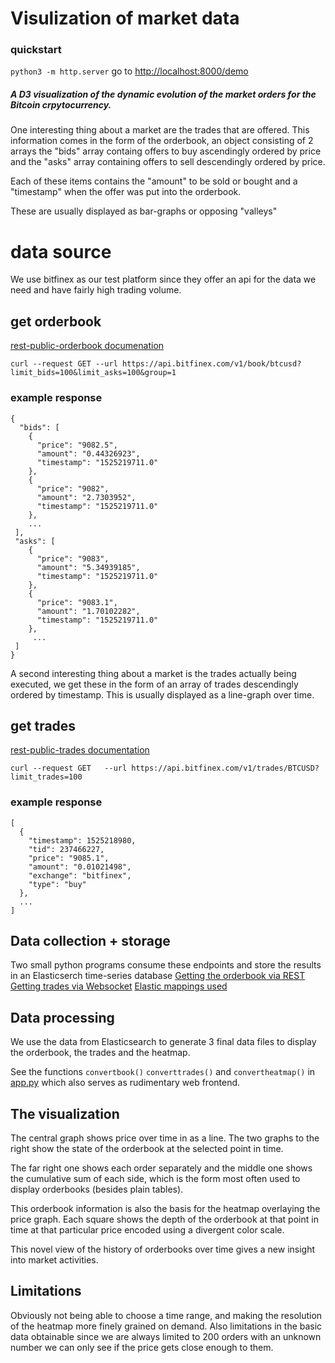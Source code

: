 # Visulization of market data 

### quickstart

`python3 -m http.server` go to [http://localhost:8000/demo](http://localhost:8000/demo)

##### A D3 visualization of the dynamic evolution of the market orders for the Bitcoin crpytocurrency.

One interesting thing about a market are the trades that are offered.
This information comes in the form of the orderbook, an object consisting 
of 2 arrays the  "bids" array containg offers to buy ascendingly ordered by price
and the "asks" array containing offers to sell descendingly ordered by price.  

Each of these items contains the "amount" to be sold or bought and a "timestamp" when the offer
was put into the orderbook.

These are usually displayed as bar-graphs or opposing "valleys"


# data source

We use bitfinex as our test platform since they offer an api for the data we need and have fairly high trading volume.

## get orderbook

[rest-public-orderbook documenation](https://docs.bitfinex.com/v1/reference#rest-public-orderbook)

`curl --request GET --url https://api.bitfinex.com/v1/book/btcusd?limit_bids=100&limit_asks=100&group=1`

### example response 
```
{
  "bids": [
    {
      "price": "9082.5",
      "amount": "0.44326923",
      "timestamp": "1525219711.0"
    },
    {
      "price": "9082",
      "amount": "2.7303952",
      "timestamp": "1525219711.0"
    },
    ...
 ],
 "asks": [
    {
      "price": "9083",
      "amount": "5.34939185",
      "timestamp": "1525219711.0"
    },
    {
      "price": "9083.1",
      "amount": "1.70102282",
      "timestamp": "1525219711.0"
    },
     ...
 ]
}
```

A second interesting thing about a market is the trades actually being executed, we get these 
in the form of an array of trades descendingly  ordered by timestamp. This is usually displayed
as a line-graph over time.

## get trades

[rest-public-trades documentation](https://docs.bitfinex.com/v1/reference#rest-public-trades)

`curl --request GET   --url https://api.bitfinex.com/v1/trades/BTCUSD?limit_trades=100`


### example response

```
[
  {
    "timestamp": 1525218980,
    "tid": 237466227,
    "price": "9085.1",
    "amount": "0.01021498",
    "exchange": "bitfinex",
    "type": "buy"
  },
  ...
]
```

## Data collection + storage

Two small python programs consume these endpoints and store the results in an Elasticserch time-series database
[Getting the orderbook via REST](preprocessing/elastic_fullbook.py)
[Getting trades via Websocket](preprocessing/elastic_trades.py)
[Elastic mappings used](preprocessing/elastic-mappings.md) 

## Data processing

We use the data from Elasticsearch to generate 3 final data files to display the orderbook, the trades and the heatmap.

See the functions  `convertbook()` `converttrades()` and `convertheatmap()` in [app.py](app.py) which also serves
as rudimentary web frontend.

## The visualization

The central graph shows price over time in as a line.
The two graphs to the right show the state of the orderbook at the selected point in time. 

The far right one shows each order separately and the middle one shows the cumulative sum of each side, which is 
the form most often used to display orderbooks (besides plain tables).

This orderbook information is also the basis for the heatmap overlaying the price graph. 
Each square shows the depth of the orderbook at that point in time at that particular price encoded using a divergent
color scale. 

This novel view of the history of orderbooks over time gives a new insight into market activities. 

## Limitations 

Obviously not being able to choose a time range, and making the resolution of the heatmap more finely grained on demand.
Also limitations in the basic data obtainable since we are always limited to 200 orders with an unknown number we can 
only see if the price gets close enough to them.